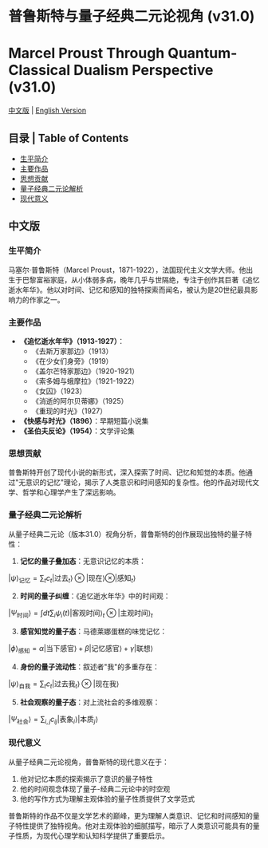 # 普鲁斯特与量子经典二元论视角 (v31.0)
# Marcel Proust Through Quantum-Classical Dualism Perspective (v31.0)

[中文版](#中文版) | [English Version](#english-version)

## 目录 | Table of Contents
- [生平简介](#生平简介)
- [主要作品](#主要作品)
- [思想贡献](#思想贡献)
- [量子经典二元论解析](#量子经典二元论解析)
- [现代意义](#现代意义)

<a name="中文版"></a>
## 中文版

### 生平简介

马塞尔·普鲁斯特（Marcel Proust，1871-1922），法国现代主义文学大师。他出生于巴黎富裕家庭，从小体弱多病，晚年几乎与世隔绝，专注于创作其巨著《追忆逝水年华》。他以对时间、记忆和感知的独特探索而闻名，被认为是20世纪最具影响力的作家之一。

### 主要作品

- **《追忆逝水年华》（1913-1927）**：
  - 《去斯万家那边》（1913）
  - 《在少女们身旁》（1919）
  - 《盖尔芒特家那边》（1920-1921）
  - 《索多姆与蛾摩拉》（1921-1922）
  - 《女囚》（1923）
  - 《消逝的阿尔贝蒂娜》（1925）
  - 《重现的时光》（1927）
- **《快感与时光》（1896）**：早期短篇小说集
- **《圣伯夫反论》（1954）**：文学评论集

### 思想贡献

普鲁斯特开创了现代小说的新形式，深入探索了时间、记忆和知觉的本质。他通过"无意识的记忆"理论，揭示了人类意识和时间感知的复杂性。他的作品对现代文学、哲学和心理学产生了深远影响。

### 量子经典二元论解析

从量子经典二元论（版本31.0）视角分析，普鲁斯特的创作展现出独特的量子特性：

1. **记忆的量子叠加态**：无意识记忆的本质：

$`
|\psi\rangle_{\text{记忆}} = \sum_{t} c_t |\text{过去}_t\rangle \otimes |\text{现在}\rangle \otimes |\text{感知}_t\rangle
`$

2. **时间的量子纠缠**：《追忆逝水年华》中的时间观：

$`
|\Psi_{\text{时间}}\rangle = \int dt \sum_i \psi_i(t) |\text{客观时间}\rangle_t \otimes |\text{主观时间}\rangle_t
`$

3. **感官知觉的量子态**：马德莱娜蛋糕的味觉记忆：

$`
|\phi\rangle_{\text{感知}} = \alpha |\text{当下感官}\rangle + \beta |\text{记忆感官}\rangle + \gamma |\text{联想}\rangle
`$

4. **身份的量子流动性**：叙述者"我"的多重存在：

$`
|\psi\rangle_{\text{自我}} = \sum_t c_t |\text{过去我}_t\rangle \otimes |\text{现在我}\rangle
`$

5. **社会观察的量子态**：对上流社会的多维观察：

$`
|\Psi_{\text{社会}}\rangle = \sum_{i,j} c_{ij} |\text{表象}_i\rangle |\text{本质}_j\rangle
`$

### 现代意义

从量子经典二元论视角，普鲁斯特的现代意义在于：

1. 他对记忆本质的探索揭示了意识的量子特性
2. 他的时间观念体现了量子-经典二元论中的时空观
3. 他的写作方式为理解主观体验的量子性质提供了文学范式

普鲁斯特的作品不仅是文学艺术的巅峰，更为理解人类意识、记忆和时间感知的量子特性提供了独特视角。他对主观体验的细腻描写，暗示了人类意识可能具有的量子性质，为现代心理学和认知科学提供了重要启示。
